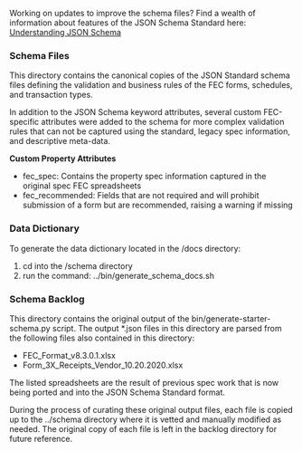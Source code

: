 Working on updates to improve the schema files? Find a wealth of information about features of the JSON Schema Standard here: [Understanding JSON Schema](http://json-schema.org/understanding-json-schema/)

### Schema Files

This directory contains the canonical copies of the JSON Standard schema files
defining the validation and business rules of the FEC forms, schedules, and
transaction types.

In addition to the JSON Schema keyword attributes, several custom FEC-specific
attributes were added to the schema for more complex validation rules that
can not be captured using the standard, legacy spec information, and descriptive
meta-data.

**Custom Property Attributes**

- fec_spec: Contains the property spec information captured in the original spec FEC spreadsheets
- fec_recommended: Fields that are not required and will prohibit submission of a form but are recommended, raising a warning if missing

### Data Dictionary

To generate the data dictionary located in the /docs directory:

1. cd into the /schema directory
2. run the command: ../bin/generate_schema_docs.sh

### Schema Backlog

This directory contains the original output of the bin/generate-starter-schema.py
script. The output \*.json files in this directory are parsed from the following
files also contained in this directory:

- FEC_Format_v8.3.0.1.xlsx
- Form_3X_Receipts_Vendor_10.20.2020.xlsx

The listed spreadsheets are the result of previous spec work that is now being
ported and into the JSON Schema Standard format.

During the process of curating these original output files, each file is copied
up to the ../schema directory where it is vetted and manually modified as
needed. The original copy of each file is left in the backlog directory for future
reference.
